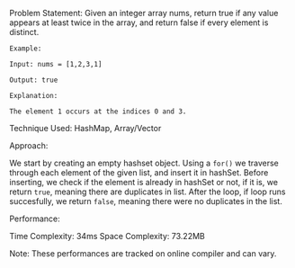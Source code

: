 Problem Statement: Given an integer array nums, return true if any value appears at least twice in the array, and return false if every element is distinct.

```
Example:

Input: nums = [1,2,3,1]

Output: true

Explanation:

The element 1 occurs at the indices 0 and 3.

```

Technique Used: HashMap, Array/Vector

Approach:

We start by creating an empty hashset object. Using a `for()` we traverse through each element of the given list, and insert it in hashSet. Before inserting, we check if the element is already in hashSet or not, if it is, we return `true`, meaning there are duplicates in list. After the loop, if loop runs succesfully, we return `false`, meaning there were no duplicates in the list.

Performance:

Time Complexity: 34ms
Space Complexity: 73.22MB

Note: These performances are tracked on online compiler and can vary.

